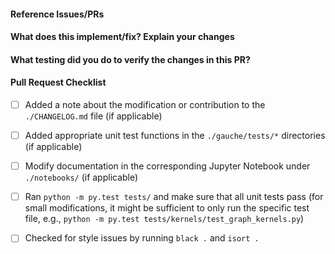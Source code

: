#### Reference Issues/PRs
<!--
Example: Fixes #1234. See also #3456.
Please use keywords (e.g., Fixes) to create link to the issues or pull requests
you resolved, so that they will automatically be closed when your pull request
is merged. See https://github.com/blog/1506-closing-issues-via-pull-requests
-->

#### What does this implement/fix? Explain your changes

#### What testing did you do to verify the changes in this PR?


#### Pull Request Checklist

<!--
Please fill out the following checklist if applicable. For more more information and help, please see the Contributor Documentation avaialable at https://leojklarner.github.io/gauche/.
-->

- [ ] Added a note about the modification or contribution to the `./CHANGELOG.md` file (if applicable)
- [ ] Added appropriate unit test functions in the `./gauche/tests/*` directories (if applicable)
- [ ] Modify documentation in the corresponding Jupyter Notebook under `./notebooks/` (if applicable)
- [ ] Ran `python -m py.test tests/` and make sure that all unit tests pass (for small modifications, it might be sufficient to only run the specific test file, e.g., `python -m py.test tests/kernels/test_graph_kernels.py`)
- [ ] Checked for style issues by running `black .` and `isort .`


<!--
We value all user contributions, no matter how minor they are.

Thanks for contributing!
-->